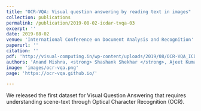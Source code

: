 ```yaml
---
title: "OCR-VQA: Visual question answering by reading text in images"
collection: publications
permalink: /publication/2019-08-02-icdar-tvqa-03
excerpt: ''
date: 2019-08-02
venue: 'International Conference on Document Analysis and Recognition'
paperurl: ''
citation: ''
pdf: 'http://visual-computing.in/wp-content/uploads/2019/08/OCR-VQA_ICDAR2019.pdf'
authors: 'Anand Mishra, <strong> Shashank Shekhar </strong>, Ajeet Kumar Singh, Anirban Chakraborty'
image: 'images/ocr-vqa.png' 
page: 'https://ocr-vqa.github.io/'

---
```


We released the first dataset for Visual Question Answering that requires understanding scene-text through Optical Character Recognition (OCR). 